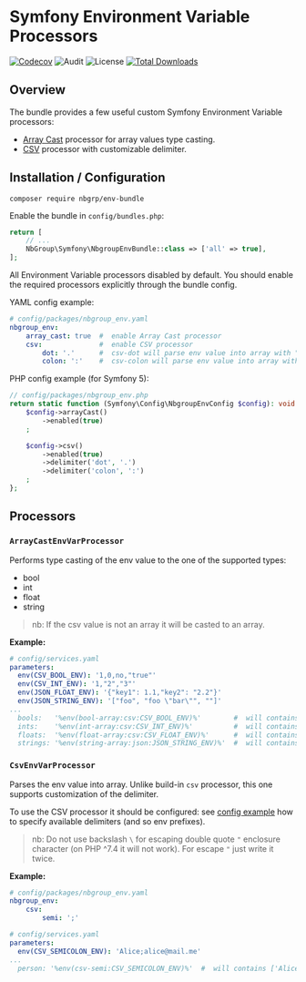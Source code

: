 # Symfony Environment Variable Processors

[![Codecov](https://codecov.io/gh/nbgrp/env-bundle/branch/1.x/graph/badge.svg?token=3D6RG66XXN)](https://codecov.io/gh/nbgrp/env-bundle)
![Audit](https://github.com/nbgrp/env-bundle/actions/workflows/audit.yml/badge.svg)
![License](https://poser.pugx.org/nbgrp/env-bundle/license)
[![Total Downloads](https://poser.pugx.org/nbgrp/env-bundle/downloads)](//packagist.org/packages/nbgrp/env-bundle)

## Overview

The bundle provides a few useful custom Symfony Environment Variable processors:
* [Array Cast](#arraycastenvvarprocessor) processor for array values type casting.
* [CSV](#csvenvvarprocessor) processor with customizable delimiter.

## Installation / Configuration

```
composer require nbgrp/env-bundle
```

Enable the bundle in `config/bundles.php`:
``` php
return [
    // ...
    NbGroup\Symfony\NbgroupEnvBundle::class => ['all' => true],
];
```

All Environment Variable processors disabled by default. You should enable the required processors explicitly through
the bundle config.

YAML config example:
```yaml
# config/packages/nbgroup_env.yaml
nbgroup_env:
    array_cast: true  #  enable Array Cast processor
    csv:              #  enable CSV processor
        dot: '.'      #  csv-dot will parse env value into array with "." as a separator
        colon: ':'    #  csv-colon will parse env value into array with ":" as a separator
```

PHP config example (for Symfony 5):
```php
// config/packages/nbgroup_env.php
return static function (Symfony\Config\NbgroupEnvConfig $config): void {
    $config->arrayCast()
        ->enabled(true)
    ;

    $config->csv()
        ->enabled(true)
        ->delimiter('dot', '.')
        ->delimiter('colon', ':')
    ;
};
```

## Processors

### `ArrayCastEnvVarProcessor`

Performs type casting of the env value to the one of the supported types:
* bool
* int
* float
* string

> nb: If the csv value is not an array it will be casted to an array.

**Example:**

```yaml
# config/services.yaml
parameters:
  env(CSV_BOOL_ENV): '1,0,no,"true"'
  env(CSV_INT_ENV): '1,"2","3"'
  env(JSON_FLOAT_ENV): '{"key1": 1.1,"key2": "2.2"}'
  env(JSON_STRING_ENV): '["foo", "foo \"bar\"", ""]'
...
  bools:   '%env(bool-array:csv:CSV_BOOL_ENV)%'        #  will contains [true, false, false, true]
  ints:    '%env(int-array:csv:CSV_INT_ENV)%'          #  will contains [1, 2, 3]
  floats:  '%env(float-array:csv:CSV_FLOAT_ENV)%'      #  will contains ['key1' => 1.1, 'key2' => 2.2]
  strings: '%env(string-array:json:JSON_STRING_ENV)%'  #  will contains ['foo', 'foo "bar"', '']
```

### `CsvEnvVarProcessor`

Parses the env value into array. Unlike build-in `csv` processor, this one supports customization of the delimiter.

To use the CSV processor it should be configured: see [config example](#installation--configuration) how to specify
available delimiters (and so env prefixes).

> nb: Do not use backslash ` \ ` for escaping double quote `"` enclosure character (on PHP ^7.4 it will not work).
> For escape `"` just write it twice.

**Example:**

```yaml
# config/packages/nbgroup_env.yaml
nbgroup_env:
    csv:
        semi: ';'

# config/services.yaml
parameters:
  env(CSV_SEMICOLON_ENV): 'Alice;alice@mail.me'
...
  person: '%env(csv-semi:CSV_SEMICOLON_ENV)%'  #  will contains ['Alice', 'alice@mail.me']
```
